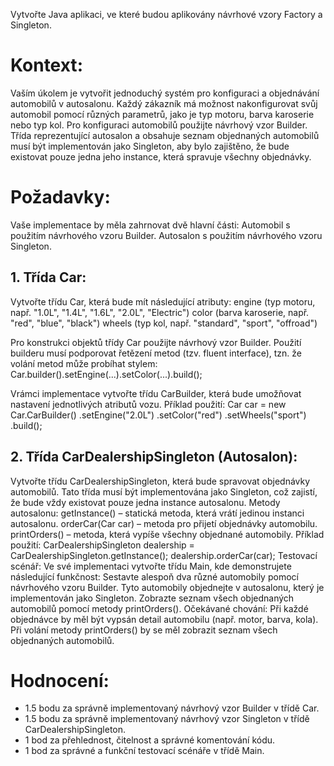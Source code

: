Vytvořte Java aplikaci, ve které budou aplikovány návrhové vzory Factory a Singleton.
# Kontext:
Vaším úkolem je vytvořit jednoduchý systém pro konfiguraci a objednávání automobilů v autosalonu. Každý zákazník má možnost nakonfigurovat svůj automobil pomocí různých parametrů, jako je typ motoru, barva karoserie nebo typ kol. Pro konfiguraci automobilů použijte návrhový vzor Builder. Třída reprezentující autosalon a obsahuje seznam objednaných automobilů musí být implementován jako Singleton, aby bylo zajištěno, že bude existovat pouze jedna jeho instance, která spravuje všechny objednávky.
# Požadavky:
Vaše implementace by měla zahrnovat dvě hlavní části:
Automobil s použitím návrhového vzoru Builder.
Autosalon s použitím návrhového vzoru Singleton.
## 1. Třída Car:
Vytvořte třídu Car, která bude mít následující atributy:
engine (typ motoru, např. "1.0L", "1.4L", "1.6L", "2.0L", "Electric")
color (barva karoserie, např. "red", "blue", "black")
wheels (typ kol, např. "standard", "sport", "offroad")

Pro konstrukci objektů třídy Car použijte návrhový vzor Builder. Použití builderu musí podporovat řetězení metod (tzv. fluent interface), tzn. že volání metod může probíhat stylem:
Car.builder().setEngine(...).setColor(...).build();

Vrámci implementace vytvořte třídu CarBuilder, která bude umožňovat nastavení jednotlivých atributů vozu.
Příklad použití:
Car car = new Car.CarBuilder()
                .setEngine("2.0L")
                .setColor("red")
                .setWheels("sport")
                .build();

## 2. Třída CarDealershipSingleton (Autosalon):
Vytvořte třídu CarDealershipSingleton, která bude spravovat objednávky automobilů. Tato třída musí být implementována jako Singleton, což zajistí, že bude vždy existovat pouze jedna instance autosalonu.
Metody autosalonu:
getInstance() – statická metoda, která vrátí jedinou instanci autosalonu.
orderCar(Car car) – metoda pro přijetí objednávky automobilu.
printOrders() – metoda, která vypíše všechny objednané automobily.
Příklad použití:
CarDealershipSingleton dealership = CarDealershipSingleton.getInstance();
dealership.orderCar(car);
Testovací scénář:
Ve své implementaci vytvořte třídu Main, kde demonstrujete následující funkčnost:
Sestavte alespoň dva různé automobily pomocí návrhového vzoru Builder.
Tyto automobily objednejte v autosalonu, který je implementován jako Singleton.
Zobrazte seznam všech objednaných automobilů pomocí metody printOrders().
Očekávané chování:
Při každé objednávce by měl být vypsán detail automobilu (např. motor, barva, kola).
Při volání metody printOrders() by se měl zobrazit seznam všech objednaných automobilů.
# Hodnocení:
- 1.5 bodu za správně implementovaný návrhový vzor Builder v třídě Car.
- 1.5 bodu za správně implementovaný návrhový vzor Singleton v třídě CarDealershipSingleton.
- 1 bod za přehlednost, čitelnost a správné komentování kódu.
- 1 bod za správné a funkční testovací scénáře v třídě Main.
